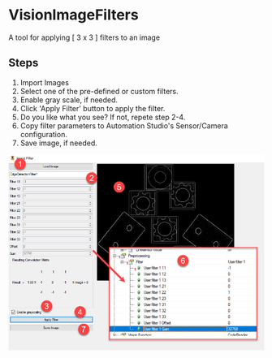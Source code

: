 # VisionImageFilters

A tool for applying [ 3 x 3 ] filters to an image


## Steps

1. Import Images
2. Select one of the pre-defined or custom filters.
3. Enable gray scale, if needed.
4. Click 'Apply Filter' button to apply the filter. 
5. Do you like what you see? If not, repete step 2-4.
6. Copy filter parameters to Automation Studio's Sensor/Camera configuration. 
7. Save image, if needed.

![Image](/Image.png)
